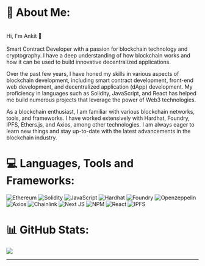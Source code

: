 # 💫 About Me:
<br>Hi, I'm Ankit 👦<br><br> Smart Contract Developer with a passion for blockchain technology and cryptography. I have a deep understanding of how blockchain works and how it can be used to build innovative decentralized applications.

Over the past few years, I have honed my skills in various aspects of blockchain development, including smart contract development, front-end web development, and decentralized application (dApp) development. My proficiency in languages such as Solidity, JavaScript, and React has helped me build numerous projects that leverage the power of Web3 technologies.

As a blockchain enthusiast, I am familiar with various blockchain networks, tools, and frameworks. I have worked extensively with Hardhat, Foundry, IPFS, Ethers.js, and Axios, among other technologies. I am always eager to learn new things and stay up-to-date with the latest advancements in the blockchain industry.


<!-- ## 🌐 Socials:
[![LinkedIn](https://img.shields.io/badge/LinkedIn-%230077B5.svg?logo=linkedin&logoColor=white)](https://linkedin.com/in/https://www.linkedin.com/in/thatboyankit/)  -->

# 💻 Languages, Tools and Frameworks:
![Ethereum](https://img.shields.io/badge/Ethereum-3C3C3D.svg?style=flat&logo=ethereum&logoColor=#3C3C3D) ![Solidity](https://img.shields.io/badge/Solidity-363636.svg?style=flat&logo=solidity&logoColor=white) ![JavaScript](https://img.shields.io/badge/javascript-F7DF1E.svg?style=flat&logo=javascript&logoColor=black) ![Hardhat](https://img.shields.io/badge/Hardhat-%23363636?style=flat&logo=hardhat&logoColor=white) 
![Foundry](https://img.shields.io/badge/Foundry-%23363636?style=flat&logo=foundry&logoColor=white) ![Openzeppelin](https://img.shields.io/badge/Openzeppelin-4E5EE4?style=flat&logo=axios&logoColor=#white) ![Axios](https://img.shields.io/badge/Axios-5A29E4?style=flat&logo=axios&logoColor=#5A29E4)
![Chainlink](https://img.shields.io/badge/Chainlink-375BD2?style=flat&logo=chainlink&logoColor=#375BD2) ![Next JS](https://img.shields.io/badge/Next-000000?style=flat&logo=next.js&logoColor=white) ![NPM](https://img.shields.io/badge/NPM-CB3837.svg?style=flat&logo=npm&logoColor=white) ![React](https://img.shields.io/badge/React-61DAFB.svg?style=flat&logo=React&logoColor=black) ![IPFS](https://img.shields.io/badge/IPFS-65C2CB.svg?style=flat&logo=ipfs&logoColor=white)
# 📊 GitHub Stats:
<!-- ![](https://github-readme-stats.vercel.app/api?username=thatboyankit&theme=dark&hide_border=false&include_all_commits=true&count_private=false)<br/> -->
![](https://github-readme-streak-stats.herokuapp.com/?user=aaankeet&theme=dark&hide_border=false)<br/>
<!-- ![](https://github-readme-stats.vercel.app/api/top-langs/?username=thatboyankit&theme=dark&hide_border=false&include_all_commits=true&count_private=false&layout=compact) -->

---
<!-- [![](https://visitcount.itsvg.in/api?id=thatboyankit&icon=0&color=0)](https://visitcount.itsvg.in) -->

<!-- Proudly created with GPRM ( https://gprm.itsvg.in ) -->

